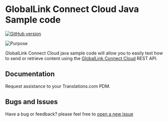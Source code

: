 # GlobalLink Connect Cloud Java Sample code

[![GitHub version](https://img.shields.io/badge/build-passing-green.svg)](https://github.com/translations-com/globallink-connect-cloud-sample-java)

![Purpose](https://img.shields.io/badge/sample-code-orange.svg)

GlobalLink Connect Cloud java sample code will allow you to easily test how to send or retrieve content using the [GlobalLink Connect Cloud](http://www.translations.com/globallink/products/globallink_connect.html) REST API.

## Documentation

Request assistance to your Translations.com PDM.

## Bugs and Issues

Have a bug or feedback? please feel free to [open a new issue](https://github.com/translations-com/globallink-connect-cloud-sample-java/issues/new)




